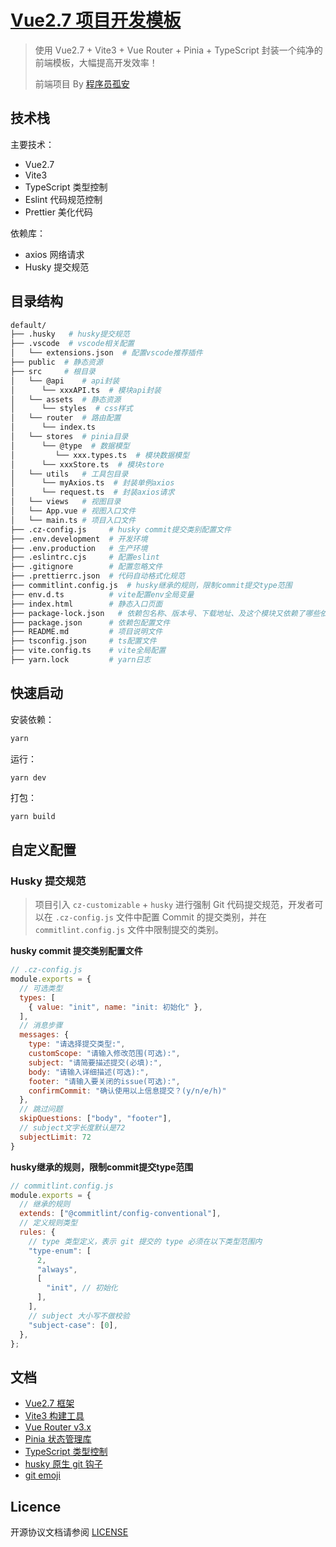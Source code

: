 # [Vue2.7 项目开发模板](https://github.com/wangsirXY/vue-template/tree/vue2.7) 

> 使用 Vue2.7 + Vite3 + Vue Router + Pinia + TypeScript 封装一个纯净的前端模板，大幅提高开发效率！
>
> 前端项目 By [程序员孤安](https://github.com/wangsirXY) 

## 技术栈

主要技术：

- Vue2.7
- Vite3
- TypeScript 类型控制
- Eslint 代码规范控制
- Prettier 美化代码

依赖库：

- axios 网络请求
- Husky 提交规范

## 目录结构

```bash
default/
├── .husky   # husky提交规范
├── .vscode  # vscode相关配置
│   └── extensions.json  # 配置vscode推荐插件
├── public  # 静态资源
├── src     # 根目录
│   └── @api    # api封装
│      └── xxxAPI.ts  # 模块api封装
│   └── assets  # 静态资源
│      └── styles  # css样式
│   └── router  # 路由配置
│      └── index.ts
│   └── stores  # pinia目录
│      └── @type  # 数据模型
│         └── xxx.types.ts  # 模块数据模型
│      └── xxxStore.ts  # 模块store
│   └── utils   # 工具包目录
│      └── myAxios.ts  # 封装单例axios
│      └── request.ts  # 封装axios请求
│   └── views   # 视图目录
│   └── App.vue # 视图入口文件
│   └── main.ts # 项目入口文件
├── .cz-config.js     # husky commit提交类别配置文件
├── .env.development  # 开发环境
├── .env.production   # 生产环境
├── .eslintrc.cjs     # 配置eslint
├── .gitignore        # 配置忽略文件
├── .prettierrc.json  # 代码自动格式化规范
├── commitlint.config.js  # husky继承的规则，限制commit提交type范围
├── env.d.ts          # vite配置env全局变量
├── index.html        # 静态入口页面
├── package-lock.json	# 依赖包名称、版本号、下载地址、及这个模块又依赖了哪些依赖
├── package.json      # 依赖包配置文件
├── README.md         # 项目说明文件
├── tsconfig.json     # ts配置文件
├── vite.config.ts    # vite全局配置
├── yarn.lock         # yarn日志
```

## 快速启动

安装依赖：

```bash
yarn
```

运行：

```bah
yarn dev
```

打包：

```bash
yarn build
```

## 自定义配置

### Husky 提交规范

> 项目引入 `cz-customizable` + `husky` 进行强制 Git 代码提交规范，开发者可以在 `.cz-config.js` 文件中配置 Commit 的提交类别，并在 `commitlint.config.js` 文件中限制提交的类别。

**husky commit 提交类别配置文件**

```js
// .cz-config.js
module.exports = {
  // 可选类型
  types: [
    { value: "init", name: "init: 初始化" },
  ],
  // 消息步骤
  messages: {
    type: "请选择提交类型:",
    customScope: "请输入修改范围(可选):",
    subject: "请简要描述提交(必填):",
    body: "请输入详细描述(可选):",
    footer: "请输入要关闭的issue(可选):",
    confirmCommit: "确认使用以上信息提交？(y/n/e/h)"
  },
  // 跳过问题
  skipQuestions: ["body", "footer"],
  // subject文字长度默认是72
  subjectLimit: 72
}
```

**husky继承的规则，限制commit提交type范围**

```js
// commitlint.config.js
module.exports = {
  // 继承的规则
  extends: ["@commitlint/config-conventional"],
  // 定义规则类型
  rules: {
    // type 类型定义，表示 git 提交的 type 必须在以下类型范围内
    "type-enum": [
      2,
      "always",
      [
        "init", // 初始化
      ],
    ],
    // subject 大小写不做校验
    "subject-case": [0],
  },
};
```

## 文档

- [Vue2.7 框架](https://blog.vuejs.org/posts/vue-2-7-beta) 
- [Vite3 构建工具](https://vitejs.cn/) 
- [Vue Router v3.x](https://v3.router.vuejs.org/zh/) 
- [Pinia 状态管理库](https://pinia.vuejs.org/) 
- [TypeScript 类型控制](https://www.tslang.cn/index.html) 
- [husky 原生 git 钩子](https://typicode.github.io/husky/#/) 
- [git emoji](https://gitmoji.dev/) 

## Licence

开源协议文档请参阅 [LICENSE](https://github.com/liyupi/app-template/blob/master/LICENSE) 